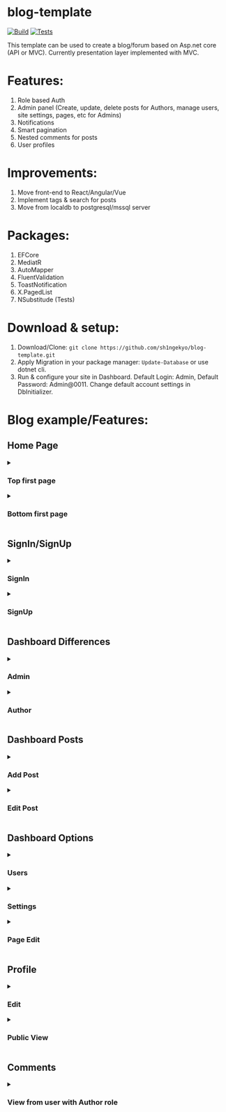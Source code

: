 # blog-template
[![Build](https://github.com/sh1ngekyo/blog-template/actions/workflows/build.yml/badge.svg)](https://github.com/sh1ngekyo/blog-template/actions/workflows/build.yml)
[![Tests](https://github.com/sh1ngekyo/blog-template/actions/workflows/tests.yml/badge.svg)](https://github.com/sh1ngekyo/blog-template/actions/workflows/tests.yml)

This template can be used to create a blog/forum based on Asp.net core (API or MVC). Currently presentation layer implemented with MVC.

# Features:
1. Role based Auth
2. Admin panel (Create, update, delete posts for Authors, manage users, site settings, pages, etc for Admins)
3. Notifications
4. Smart pagination
5. Nested comments for posts
6. User profiles

# Improvements:
1. Move front-end to React/Angular/Vue
2. Implement tags & search for posts
3. Move from localdb to postgresql/mssql server

# Packages:
1. EFCore
2. MediatR
4. AutoMapper
5. FluentValidation
6. ToastNotification
7. X.PagedList
8. NSubstitude (Tests)

# Download & setup:
1. Download/Clone: `git clone https://github.com/sh1ngekyo/blog-template.git`
2. Apply Migration in your package manager: `Update-Database` or use dotnet cli.
3. Run & configure your site in Dashboard. Default Login: Admin, Default Password: Admin@0011. Change default account settings in DbInitializer.

# Blog example/Features:

## Home Page
<details> 
  <summary><h3>Top first page</h3></summary>
  <img src="https://github.com/sh1ngekyo/blog-template/blob/master/Docs/Images/HomeFirstPage.png">
</details>
<details> 
  <summary><h3>Bottom first page</h3></summary>
  <img src="https://github.com/sh1ngekyo/blog-template/blob/master/Docs/Images/HomeBottomPage.png">
</details>

## SignIn/SignUp
<details> 
  <summary><h3>SignIn</h3></summary>
  <img src="https://github.com/sh1ngekyo/blog-template/blob/master/Docs/Images/Login.png">
</details>
<details> 
  <summary><h3>SignUp</h3></summary>
  <img src="https://github.com/sh1ngekyo/blog-template/blob/master/Docs/Images/Register.png">
</details>

## Dashboard Differences
<details> 
  <summary><h3>Admin</h3></summary>
  <img src="https://github.com/sh1ngekyo/blog-template/blob/master/Docs/Images/AdminDashboard.png">
</details>
<details> 
  <summary><h3>Author</h3></summary>
  <img src="https://github.com/sh1ngekyo/blog-template/blob/master/Docs/Images/AuthorDashboard.png">
</details>

## Dashboard Posts
<details> 
  <summary><h3>Add Post</h3></summary>
  <img src="https://github.com/sh1ngekyo/blog-template/blob/master/Docs/Images/AddPost.png">
</details>
<details> 
  <summary><h3>Edit Post</h3></summary>
  <img src="https://github.com/sh1ngekyo/blog-template/blob/master/Docs/Images/EditPost.png">
</details>

## Dashboard Options
<details> 
  <summary><h3>Users</h3></summary>
  <img src="https://github.com/sh1ngekyo/blog-template/blob/master/Docs/Images/Users.png">
</details>
<details> 
  <summary><h3>Settings</h3></summary>
  <img src="https://github.com/sh1ngekyo/blog-template/blob/master/Docs/Images/Settings.png">
</details>
<details> 
  <summary><h3>Page Edit</h3></summary>
  <img src="https://github.com/sh1ngekyo/blog-template/blob/master/Docs/Images/PagesEdit.png">
</details>

## Profile
<details> 
  <summary><h3>Edit</h3></summary>
  <img src="https://github.com/sh1ngekyo/blog-template/blob/master/Docs/Images/ProfileEdit.png">
</details>
<details> 
  <summary><h3>Public View</h3></summary>
  <img src="https://github.com/sh1ngekyo/blog-template/blob/master/Docs/Images/PublicProfile.png">
</details>

## Comments
<details> 
  <summary><h3>View from user with Author role</h3></summary>
  <img src="https://github.com/sh1ngekyo/blog-template/blob/master/Docs/Images/Comments.png">
</details>
